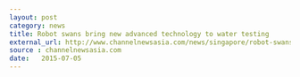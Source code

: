 ```yaml
---
layout: post
category: news
title: Robot swans bring new advanced technology to water testing
external_url: http://www.channelnewsasia.com/news/singapore/robot-swans-bring-new/1958380.html
source : channelnewsasia.com
date:   2015-07-05
---
```




